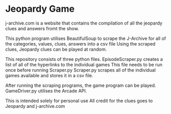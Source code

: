 # Jeopardy Game

j-archive.com is a website that contains the compilation of all the jeopardy clues and answers fromt the show.

This python program utilises BeautifulSoup to scrape the J-Archive for all of the categories, values, clues, answers into a csv file
Using the scraped clues, Jeopardy clues can be played at random.

This repository consists of three python files.
EpisodeScraper.py creates a list of all of the hyperlinks to the individual games
This file needs to be run once before running Scraper.py
Scraper.py scrapes all of the individual games available and stores it in a csv file.

After running the scraping programs, the game program can be played.
GameDriver.py utilises the Arcade API.

This is intended solely for personal use
All credit for the clues goes to Jeopardy and j-archive.com
